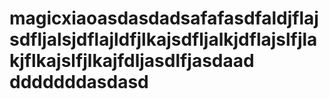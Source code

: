 magicxiaoasdasdadsafafasdfaldjflajsdfljalsjdflajldfjlkajsdfljalkjdflajslfjlakjflkajslfjlkajfdljasdlfjasdaad dddddddasdasd
=========
